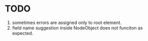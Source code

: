 TODO
=====

1. sometimes errors are assigned only to root element.
2. field name suggestion inside NodeObject does not funciton as expected. 
